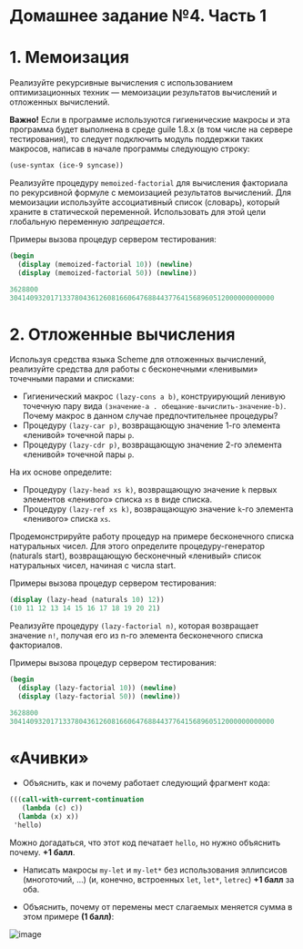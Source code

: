 # Домашнее задание №4. Часть 1 #
# 1. Мемоизация #
Реализуйте рекурсивные вычисления с использованием оптимизационных техник — мемоизации результатов вычислений и отложенных вычислений.

**Важно!** Eсли в программе используются гигиенические макросы и эта программа будет выполнена в среде guile 1.8.x (в том числе на сервере тестирования), то следует подключить модуль поддержки таких макросов, написав в начале программы следующую строку:
```scheme
(use-syntax (ice-9 syncase))
```
Реализуйте процедуру ```memoized-factorial``` для вычисления факториала по рекурсивной формуле с мемоизацией результатов вычислений. Для мемоизации используйте ассоциативный список (словарь), который храните в статической переменной. Использовать для этой цели глобальную переменную *запрещается*.

Примеры вызова процедур сервером тестирования:
```scheme
(begin
  (display (memoized-factorial 10)) (newline)
  (display (memoized-factorial 50)) (newline))

3628800
30414093201713378043612608166064768844377641568960512000000000000
```
# 2. Отложенные вычисления #
Используя средства языка Scheme для отложенных вычислений, реализуйте средства для работы с бесконечными «ленивыми» точечными парами и списками:

* Гигиенический макрос ```(lazy-cons a b)```, конструирующий ленивую точечную пару вида ```(значение-a . обещание-вычислить-значение-b)```. Почему макрос в данном случае предпочтительнее процедуры?
* Процедуру ```(lazy-car p)```, возвращающую значение 1-го элемента «ленивой» точечной пары ```p```.
* Процедуру ```(lazy-cdr p)```, возвращающую значение 2-го элемента «ленивой» точечной пары ```p```.

На их основе определите:

* Процедуру ```(lazy-head xs k)```, возвращающую значение ```k``` первых элементов «ленивого» списка ```xs``` в виде списка.
* Процедуру ```(lazy-ref xs k)```, возвращающую значение ```k```-го элементa «ленивого» списка ```xs```.

Продемонстрируйте работу процедур на примере бесконечного списка натуральных чисел. Для этого определите процедуру-генератор (naturals start), возвращающую бесконечный «ленивый» список натуральных чисел, начиная с числа start.

Примеры вызова процедур сервером тестирования:
```scheme
(display (lazy-head (naturals 10) 12)) 
(10 11 12 13 14 15 16 17 18 19 20 21)
```
Реализуйте процедуру ```(lazy-factorial n)```, которая возвращает значение ```n!```, получая его из n-го элемента бесконечного списка факториалов.

Примеры вызова процедур сервером тестирования:
```scheme
(begin
  (display (lazy-factorial 10)) (newline)
  (display (lazy-factorial 50)) (newline))

3628800
30414093201713378043612608166064768844377641568960512000000000000
```
# «Ачивки» #
* Объяснить, как и почему работает следующий фрагмент кода:
```scheme
(((call-with-current-continuation
   (lambda (c) c))
  (lambda (x) x))
 'hello)
```
Можно догадаться, что этот код печатает ```hello```, но нужно объяснить почему. **+1 балл**.

* Написать макросы ```my-let``` и ```my-let*``` без использования эллипсисов (многоточий, ...) (и, конечно, встроенных ```let```, ```let*```, ```letrec```) **+1 балл** за оба.

* Объяснить, почему от перемены мест слагаемых меняется сумма в этом примере **(1 балл)**: 

![image](https://github.com/Kregiss/BMSTU_programming/assets/145288385/7bf6388c-d63f-433d-bb8b-147be78cffca)
